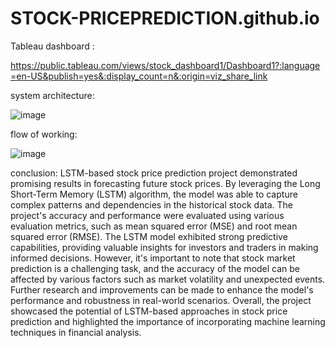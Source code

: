 # STOCK-PRICEPREDICTION.github.io
Tableau dashboard :

https://public.tableau.com/views/stock_dashboard1/Dashboard1?:language=en-US&publish=yes&:display_count=n&:origin=viz_share_link
 
system architecture:

![image](https://github.com/Nikitha1203/STOCK-PRICEPREDICTION.github.io/assets/109364397/ade54419-490a-412d-b770-ee086ac51107)

flow of working:


![image](https://github.com/Nikitha1203/STOCK-PRICEPREDICTION.github.io/assets/109364397/86e3f507-7762-4210-abd7-e7ca094f3851)


conclusion:
 LSTM-based stock price prediction project demonstrated promising results in forecasting future stock prices. By leveraging the Long Short-Term Memory (LSTM) algorithm, the model was able to capture complex patterns and dependencies in the historical stock data. The project's accuracy and performance were evaluated using various evaluation metrics, such as mean squared error (MSE) and root mean squared error (RMSE). The LSTM model exhibited strong predictive capabilities, providing valuable insights for investors and traders in making informed decisions. However, it's important to note that stock market prediction is a challenging task, and the accuracy of the model can be affected by various factors such as market volatility and unexpected events. Further research and improvements can be made to enhance the model's performance and robustness in real-world scenarios. Overall, the project showcased the potential of LSTM-based approaches in stock price prediction and highlighted the importance of incorporating machine learning techniques in financial analysis.
